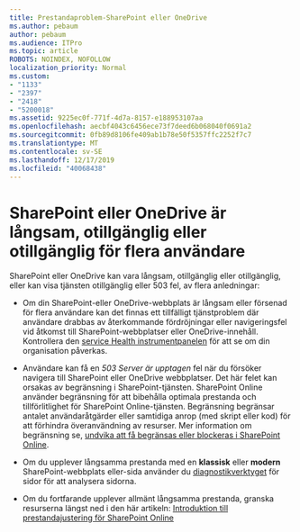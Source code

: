 ```yaml
---
title: Prestandaproblem-SharePoint eller OneDrive
ms.author: pebaum
author: pebaum
ms.audience: ITPro
ms.topic: article
ROBOTS: NOINDEX, NOFOLLOW
localization_priority: Normal
ms.custom:
- "1133"
- "2397"
- "2418"
- "5200018"
ms.assetid: 9225ec0f-771f-4d7a-8157-e188953107aa
ms.openlocfilehash: aecbf4043c6456ece73f7deed6b068040f0691a2
ms.sourcegitcommit: 0fb89d8106fe409ab1b78e50f5357ffc2252f7c7
ms.translationtype: MT
ms.contentlocale: sv-SE
ms.lasthandoff: 12/17/2019
ms.locfileid: "40068438"
---
```

# <a name="sharepoint-or-onedrive-slow-inaccessible-or-unavailable-for-multiple-users"></a>SharePoint eller OneDrive är långsam, otillgänglig eller otillgänglig för flera användare

SharePoint eller OneDrive kan vara långsam, otillgänglig eller otillgänglig, eller kan visa tjänsten otillgänglig eller 503 fel, av flera anledningar:
  
- Om din SharePoint-eller OneDrive-webbplats är långsam eller försenad för flera användare kan det finnas ett tillfälligt tjänstproblem där användare drabbas av återkommande fördröjningar eller navigeringsfel vid åtkomst till SharePoint-webbplatser eller OneDrive-innehåll. Kontrollera den [service Health instrumentpanelen](https://admin.microsoft.com/AdminPortal/Home#/servicehealth) för att se om din organisation påverkas.
  
- Användare kan få en *503 Server är upptagen* fel när du försöker navigera till SharePoint eller OneDrive webbplatser. Det här felet kan orsakas av begränsning i SharePoint-tjänsten. SharePoint Online använder begränsning för att bibehålla optimala prestanda och tillförlitlighet för SharePoint Online-tjänsten. Begränsning begränsar antalet användaråtgärder eller samtidiga anrop (med skript eller kod) för att förhindra överanvändning av resurser. Mer information om begränsning se, [undvika att få begränsas eller blockeras i SharePoint Online](https://docs.microsoft.com/sharepoint/dev/general-development/how-to-avoid-getting-throttled-or-blocked-in-sharepoint-online).

- Om du upplever långsamma prestanda med en **klassisk** eller **modern** SharePoint-webbplats eller-sida använder du [diagnostikverktyget](https://aka.ms/perftool) för sidor för att analysera sidorna.
  
- Om du fortfarande upplever allmänt långsamma prestanda, granska resurserna längst ned i den här artikeln: [Introduktion till prestandajustering för SharePoint Online](https://go.microsoft.com/fwlink/?linkid=2024334)
  